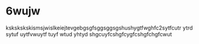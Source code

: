 6wujw
=====

kskskskskismsjwislkeiejtevgebgsgfsggsggsgshushygtfwghfc2sytfcutr ytrd sytuf uytfvwuytf tuyf wtud yhtyd shgcuyfcshgfcygfcshgfchgfcwut
